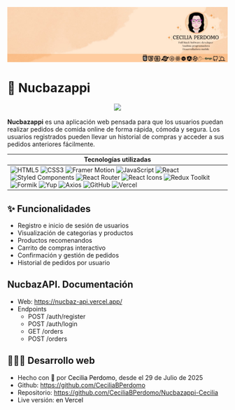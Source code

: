 ![CeciliaPerdomo](image.png)


# 🍕 Nucbazappi
<p align="center">
<img 
    src="https://res.cloudinary.com/dcatzxqqf/image/upload/v1658797662/coding/NucbaZappi/Assets/pizza-hero_enjaeg_oprhww.png"
    style="width: 25%">
</p>

**Nucbazappi** es una aplicación web pensada para que los usuarios puedan realizar pedidos de comida online de forma rápida, cómoda y segura. Los usuarios registrados pueden llevar un historial de compras y acceder a sus pedidos anteriores fácilmente.

|  Tecnologías utilizadas | 
| ------------------------ | 
 | ![HTML5](https://img.shields.io/badge/HTML5-E34F26?style=flat&logo=html5&logoColor=white)  ![CSS3](https://img.shields.io/badge/CSS3-1572B6?style=flat&logo=css3&logoColor=white) ![Framer Motion](https://img.shields.io/badge/Framer_Motion-0055FF?style=flat&logo=framer&logoColor=white) ![JavaScript](https://img.shields.io/badge/JavaScript-F7DF1E?style=flat&logo=javascript&logoColor=black) ![React](https://img.shields.io/badge/React-20232A?style=flat&logo=react&logoColor=61DAFB) ![Styled Components](https://img.shields.io/badge/Styled--Components-DB7093?style=flat&logo=styled-components&logoColor=white) ![React Router](https://img.shields.io/badge/React_Router-CA4245?style=flat&logo=react-router&logoColor=white) ![React Icons](https://img.shields.io/badge/React_Icons-61DAFB?style=flat&logo=react&logoColor=white) ![Redux Toolkit](https://img.shields.io/badge/Redux--Toolkit-764ABC?style=flat&logo=redux&logoColor=white) ![Formik](https://img.shields.io/badge/Formik-0A4D8C?style=flat&logo=formik&logoColor=white) ![Yup](https://img.shields.io/badge/Yup-4B32C3?style=flat&logo=yup&logoColor=white) ![Axios](https://img.shields.io/badge/Axios-5A29E4?style=flat&logo=axios&logoColor=white) ![GitHub](https://img.shields.io/badge/GitHub-181717?style=flat&logo=github&logoColor=white) ![Vercel](https://img.shields.io/badge/Vercel-000000?style=flat&logo=vercel&logoColor=white) |


## ✨ Funcionalidades
- Registro e inicio de sesión de usuarios
- Visualización de categorias y productos
- Productos recomenandos
- Carrito de compras interactivo
- Confirmación y gestión de pedidos
- Historial de pedidos por usuario

## NucbazAPI. Documentación
- Web: https://nucbaz-api.vercel.app/
- Endpoints
    - POST /auth/register
    - POST /auth/login
    - GET /orders
    - POST /orders

## 👩🏻‍💻​ Desarrollo web
- Hecho con 💙​ por <a href="https://www.linkedin.com/in/cecilia-perdomo/" style="text-decoration: none; color: black">Cecilia Perdomo</a>, desde el 29 de Julio de 2025
- Github: <a href="https://github.com/CeciliaBPerdomo" style="text-decoration: none; color: black">https://github.com/CeciliaBPerdomo</a>
- Repositorio: <a href="https://github.com/CeciliaBPerdomo/Nucbazappi-Cecilia" style="text-decoration: none; color: black">https://github.com/CeciliaBPerdomo/Nucbazappi-Cecilia</a>
- Live versión: <a href="https://nucbazappi-cecilia.vercel.app/" style="text-decoration: none; color: black">en Vercel</a>